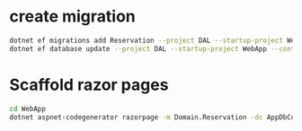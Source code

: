 # create migration
~~~bash
dotnet ef migrations add Reservation --project DAL --startup-project WebApp --context AppDbContext
dotnet ef database update --project DAL --startup-project WebApp --context AppDbContext
~~~

# Scaffold razor pages
~~~bash
cd WebApp
dotnet aspnet-codegenerator razorpage -m Domain.Reservation -dc AppDbContext -udl -outDir Pages/Reservations –referenceScriptLibraries
~~~